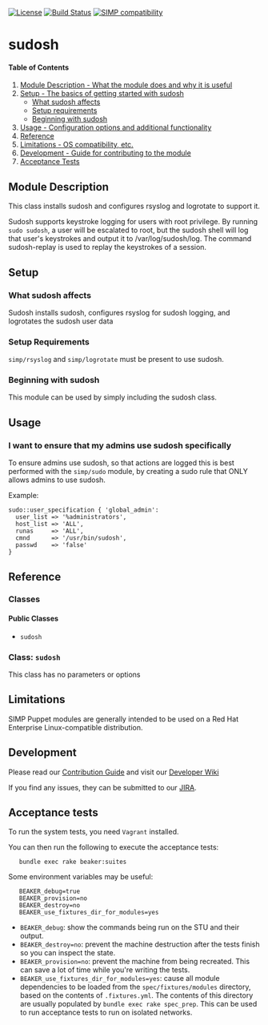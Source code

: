 [![License](http://img.shields.io/:license-apache-blue.svg)](http://www.apache.org/licenses/LICENSE-2.0.html) [![Build Status](https://travis-ci.org/simp/pupmod-simp-sudosh.svg)](https://travis-ci.org/simp/pupmod-simp-sudosh) [![SIMP compatibility](https://img.shields.io/badge/SIMP%20compatibility-4.2.*%2F5.1.*-orange.svg)](https://img.shields.io/badge/SIMP%20compatibility-4.2.*%2F5.1.*-orange.svg)

# sudosh

#### Table of Contents

1. [Module Description - What the module does and why it is useful](#module-description)
2. [Setup - The basics of getting started with sudosh](#setup)
    * [What sudosh affects](#what-sudosh-affects)
    * [Setup requirements](#setup-requirements)
    * [Beginning with sudosh](#beginning-with-sudosh)
3. [Usage - Configuration options and additional functionality](#usage)
4. [Reference](#reference)
5. [Limitations - OS compatibility, etc.](#limitations)
6. [Development - Guide for contributing to the module](#development)
7. [Acceptance Tests](#acceptance-tests)

## Module Description

This class installs sudosh and configures rsyslog and logrotate to support it.

Sudosh supports keystroke logging for users with root privilege. By running
`sudo sudosh`, a user will be escalated to root, but the sudosh shell will log
that user's keystrokes and output it to /var/log/sudosh/log. The command
sudosh-replay is used to replay the keystrokes of a session.

## Setup

### What sudosh affects

Sudosh installs sudosh, configures rsyslog for sudosh logging, and logrotates
the sudosh user data

### Setup Requirements

`simp/rsyslog` and `simp/logrotate` must be present to use sudosh.

### Beginning with sudosh

This module can be used by simply including the sudosh class.

## Usage

### I want to ensure that my admins use sudosh specifically

To ensure admins use sudosh, so that actions are logged this is best performed
with the `simp/sudo` module, by creating a sudo rule that ONLY allows admins to
use sudosh.

Example:
```puppet
sudo::user_specification { 'global_admin':
  user_list => '%administrators',
  host_list => 'ALL',
  runas     => 'ALL',
  cmnd      => '/usr/bin/sudosh',
  passwd    => 'false'
}
```

## Reference

### Classes

#### Public Classes

* `sudosh`

### Class: `sudosh`

This class has no parameters or options

## Limitations

SIMP Puppet modules are generally intended to be used on a Red Hat Enterprise
Linux-compatible distribution.

## Development

Please read our [Contribution Guide](https://simp-project.atlassian.net/wiki/display/SD/Contributing+to+SIMP)
and visit our [Developer Wiki](https://simp-project.atlassian.net/wiki/display/SD/SIMP+Development+Home)

If you find any issues, they can be submitted to our
[JIRA](https://simp-project.atlassian.net).

## Acceptance tests

To run the system tests, you need `Vagrant` installed.

You can then run the following to execute the acceptance tests:

```shell
   bundle exec rake beaker:suites
```

Some environment variables may be useful:

```shell
   BEAKER_debug=true
   BEAKER_provision=no
   BEAKER_destroy=no
   BEAKER_use_fixtures_dir_for_modules=yes
```

*  ``BEAKER_debug``: show the commands being run on the STU and their output.
*  ``BEAKER_destroy=no``: prevent the machine destruction after the tests
   finish so you can inspect the state.
*  ``BEAKER_provision=no``: prevent the machine from being recreated.  This can
   save a lot of time while you're writing the tests.
*  ``BEAKER_use_fixtures_dir_for_modules=yes``: cause all module dependencies
   to be loaded from the ``spec/fixtures/modules`` directory, based on the
   contents of ``.fixtures.yml``. The contents of this directory are usually
   populated by ``bundle exec rake spec_prep``. This can be used to run
   acceptance tests to run on isolated networks.
